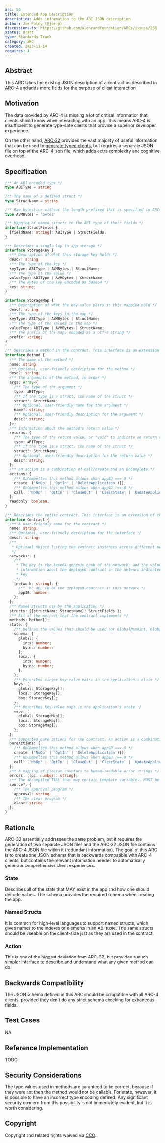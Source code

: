 ```yaml
---
arc: 56
title: Extended App Description
description: Adds information to the ABI JSON description
author: Joe Polny (@joe-p)
discussions-to: https://github.com/algorandfoundation/ARCs/issues/258
status: Draft
type: Standards Track
category: ARC
created: 2023-11-14
requires: 4
---
```



## Abstract
This ARC takes the existing JSON description of a contract as described in [ARC-4](./arc-0004.md) and adds more fields for the purpose of client interaction

## Motivation
The data provided by ARC-4 is missing a lot of critical information that clients should know when interacting with an app. This means ARC-4 is insufficient to generate type-safe clients that provide a superior developer experience.

On the other hand, [ARC-32](./arc-0032.md) provides the vast majority of useful information that can be used to <a href="https://github.com/algorandfoundation/algokit-cli/blob/main/docs/features/generate.md#1-typed-clients">generate typed clients</a>, but requires a separate JSON file on top of the ARC-4 json file, which adds extra complexity and cognitive overhead.

## Specification
```ts
/** An ABI-encoded type */
type ABIType = string

/** The name of a defined struct */
type StructName = string

/** Raw byteslice without the length prefixed that is specified in ARC4 */
type AVMBytes = 'bytes'

/** Mapping of named structs to the ABI type of their fields */
interface StructFields {
  [fieldName: string]: ABIType | StructFields;
}

/** Describes a single key in app storage */
interface StorageKey {
  /** Description of what this storage key holds */
  desc?: string
  /** The type of the key */
  keyType: ABIType | AVMBytes | StructName;
  /** The type of the value */
  valueType: ABIType | AVMBytes | StructName;
  /** The bytes of the key encoded as base64 */
  key: string;
}

interface StorageMap {
  /** Description of what the key-value pairs in this mapping hold */
  desc?: string
  /** The type of the keys in the map */
  keyType: ABIType | AVMBytes | StructName;
  /** The type of the values in the map */
  valueType: ABIType | AVMBytes | StructName;
  /** The prefix of the map, encoded as a utf-8 string */
  prefix: string;
}

/** Describes a method in the contract. This interface is an extension of the interface described in ARC4 */
interface Method {
  /** The name of the method */
  name: string;
  /** Optional, user-friendly description for the method */
  desc?: string;
  /** The arguments of the method, in order */
  args: Array<{
    /** The type of the argument */
    type: ABIType;
    /** If the type is a struct, the name of the struct */
    struct?: StructName;
    /** Optional, user-friendly name for the argument */
    name?: string;
    /** Optional, user-friendly description for the argument */
    desc?: string;
  }>;
  /** Information about the method's return value */
  returns: {
    /** The type of the return value, or "void" to indicate no return value. */
    type: ABIType;
    /** If the type is a struct, the name of the struct */
    struct?: StructName;
    /** Optional, user-friendly description for the return value */
    desc?: string;
  };
  /** an action is a combination of call/create and an OnComplete */
  actions: {
    /** OnCompeltes this method allows when appID === 0 */
    create: ('NoOp' | 'OptIn' | 'DeleteApplication')[];
    /** OnCompeltes this method allows when appID !== 0 */
    call: ('NoOp' | 'OptIn' | 'CloseOut' | 'ClearState' | 'UpdateApplication' | 'DeleteApplication')[];
  };
  readonly: boolean;
}

/** Describes the entire contract. This interface is an extension of the interface described in ARC4 */
interface Contract {
  /** A user-friendly name for the contract */
  name: string;
  /** Optional, user-friendly description for the interface */
  desc?: string;
  /**
   * Optional object listing the contract instances across different networks
   */
  networks?: {
    /**
     * The key is the base64 genesis hash of the network, and the value contains
     * information about the deployed contract in the network indicated by the
     * key
     */
    [network: string]: {
      /** The app ID of the deployed contract in this network */
      appID: number;
    };
  };
  /** Named structs use by the application */
  structs: {[structName: StructName]: StructFields };
  /** All of the methods that the contract implements */
  methods: Method[];
  state: {
    /** Defines the values that should be used for GlobalNumUint, GlobalNumByteSlice, LocalNumUint, and LocalNumByteSlice when creating the application  */
    schema: {
      global: {
        ints: number;
        bytes: number;
      };
      local: {
        ints: number;
        bytes: number;
      };
    };
    /** Describes single key-value pairs in the application's state */
    keys: {
      global: StorageKey[];
      local: StorageKey[];
      box: StorageKey[];
    };
    /** Describes key-value maps in the application's state */
    maps: {
      global: StorageMap[];
      local: StorageMap[];
      box: StorageMap[];
    };
  };
  /** Supported bare actions for the contract. An action is a combination of call/create and an OnComplete */
  bareActions: {
    /** OnCompeltes this method allows when appID === 0 */
    create: ('NoOp' | 'OptIn' | 'DeleteApplication')[];
    /** OnCompeltes this method allows when appID !== 0 */
    call: ('NoOp' | 'OptIn' | 'CloseOut' | 'ClearState' | 'UpdateApplication' | 'DeleteApplication')[];
  };
  /** A mapping of program counters to human-readable error strings */
  errors: {[pc: number]: string};
  /** The uncompiled TEAL that may contain template variables. MUST be omitted if included as part of ARC23, but otherwise MUST be defined. */
  source?: {
    /** The approval program */
    approval: string
    /** The clear program */
    clear: string
  };
}
```

## Rationale
ARC-32 essentially addresses the same problem, but it requires the generation of two separate JSON files and the ARC-32 JSON file contains the ARC-4 JSON file within it (redundant information). The goal of this ARC is to create one JSON schema that is backwards compatible with ARC-4 clients, but contains the relevant information needed to automatically generate comprehensive client experiences.

### State

Describes all of the state that MAY exist in the app and how one should decode values. The schema provides the required schema when creating the app. 

### Named Structs

It is common for high-level languages to support named structs, which gives names to the indexes of elements in an ABI tuple. The same structs should be useable on the client-side just as they are used in the contract.

### Action

This is one of the biggest deviation from ARC-32, but provides a much simpler interface to describe and understand what any given method can do. 

## Backwards Compatibility
The JSON schema defined in this ARC should be compatible with all ARC-4 clients, provided they don't do any strict schema checking for extraneous fields.

## Test Cases
NA

## Reference Implementation
TODO

## Security Considerations
The type values used in methods are guranteed to be correct, because if they were not then the method would not be callable. For state, however, it is possible to have an incorrect type encoding defined. Any significant security concern from this possibility is not immediately evident, but it is worth considering.  

## Copyright
Copyright and related rights waived via <a href="https://creativecommons.org/publicdomain/zero/1.0/">CCO</a>.
